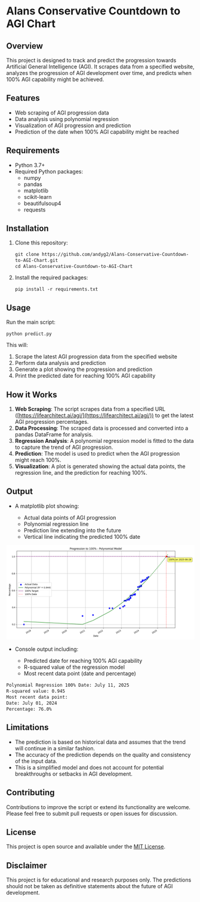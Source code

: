# Alans Conservative Countdown to AGI Chart

## Overview

This project is designed to track and predict the progression towards Artificial General Intelligence (AGI). It scrapes data from a specified website, analyzes the progression of AGI development over time, and predicts when 100% AGI capability might be achieved.

## Features

- Web scraping of AGI progression data
- Data analysis using polynomial regression
- Visualization of AGI progression and prediction
- Prediction of the date when 100% AGI capability might be reached

## Requirements

- Python 3.7+
- Required Python packages:
  - numpy
  - pandas
  - matplotlib
  - scikit-learn
  - beautifulsoup4
  - requests

## Installation

1. Clone this repository:

   ```
   git clone https://github.com/andyg2/Alans-Conservative-Countdown-to-AGI-Chart.git
   cd Alans-Conservative-Countdown-to-AGI-Chart
   ```
2. Install the required packages:

   ```
   pip install -r requirements.txt
   ```

## Usage

Run the main script:

```
python predict.py
```

This will:

1. Scrape the latest AGI progression data from the specified website
2. Perform data analysis and prediction
3. Generate a plot showing the progression and prediction
4. Print the predicted date for reaching 100% AGI capability

## How it Works

1. **Web Scraping**: The script scrapes data from a specified URL ([https://lifearchitect.ai/agi/](https://lifearchitect.ai/agi/)) to get the latest AGI progression percentages.
2. **Data Processing**: The scraped data is processed and converted into a pandas DataFrame for analysis.
3. **Regression Analysis**: A polynomial regression model is fitted to the data to capture the trend of AGI progression.
4. **Prediction**: The model is used to predict when the AGI progression might reach 100%.
5. **Visualization**: A plot is generated showing the actual data points, the regression line, and the prediction for reaching 100%.

## Output

- A matplotlib plot showing:

  - Actual data points of AGI progression
  - Polynomial regression line
  - Prediction line extending into the future
  - Vertical line indicating the predicted 100% date

![](assets/20240814_202845_Figure_1.png)

- Console output including:

  - Predicted date for reaching 100% AGI capability
  - R-squared value of the regression model
  - Most recent data point (date and percentage)

```
Polynomial Regression 100% Date: July 11, 2025
R-squared value: 0.945
Most recent data point:
Date: July 01, 2024
Percentage: 76.0%
```

## Limitations

- The prediction is based on historical data and assumes that the trend will continue in a similar fashion.
- The accuracy of the prediction depends on the quality and consistency of the input data.
- This is a simplified model and does not account for potential breakthroughs or setbacks in AGI development.

## Contributing

Contributions to improve the script or extend its functionality are welcome. Please feel free to submit pull requests or open issues for discussion.

## License

This project is open source and available under the [MIT License](LICENSE).

## Disclaimer

This project is for educational and research purposes only. The predictions should not be taken as definitive statements about the future of AGI development.
